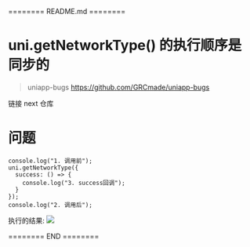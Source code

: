 ======== README.md ========

# uni.getNetworkType() 的执行顺序是同步的
> uniapp-bugs https://github.com/GRCmade/uniapp-bugs

链接 next 仓库

# 问题

```
console.log("1. 调用前");  
uni.getNetworkType({  
  success: () => {  
    console.log("3. success回调");  
  }  
});  
console.log("2. 调用后");
```

执行的结果:
![](https://yuhepicgo.oss-cn-beijing.aliyuncs.com/20250317195629486.png)

======== END ========
